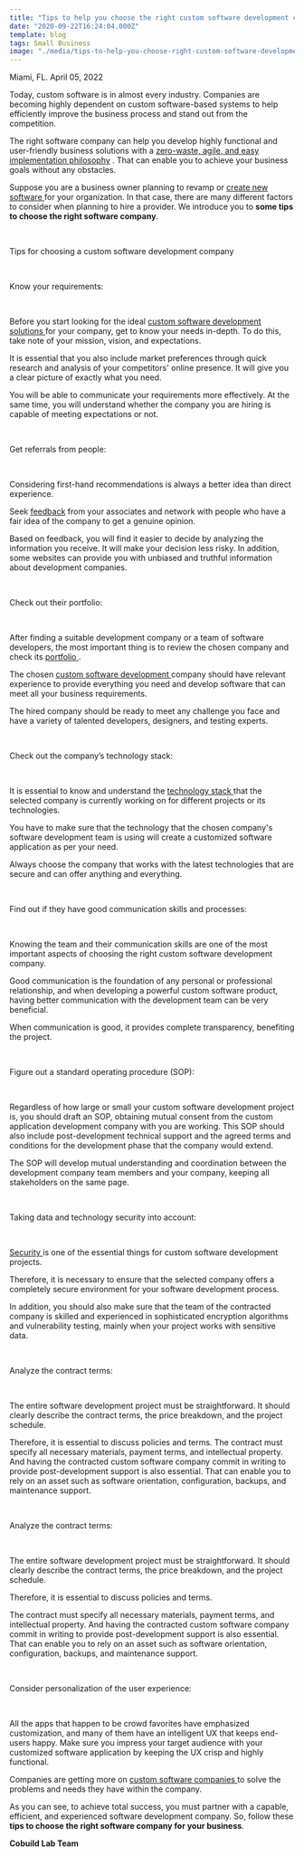 ```yaml
---
title: "Tips to help you choose the right custom software development company for your business"
date: "2020-09-22T16:24:04.000Z"
template: blog
tags: Small Business
image: "./media/tips-to-help-you-choose-right-custom-software-development-company.jpg"
---
```



Miami, FL. April 05, 2022


Today, custom software is in almost every industry. Companies are becoming highly dependent on custom software-based systems to help efficiently improve the business process and stand out from the competition. 

The right software company can help you develop highly functional and user-friendly business solutions with a <a target="_blank" href="https://www.cobuildlab.com/blog/importance-of-sustainable-software-in-custom-project-development/">   zero-waste, agile, and easy implementation philosophy</a> . That can enable you to achieve your business goals without any obstacles.

Suppose you are a business owner planning to revamp or <a target="_blank" href="https://www.cobuildlab.com/services/"> create new software </a> for your organization. In that case, there are many different factors to consider when planning to hire a provider. We introduce you to **some tips to choose the right software company**. 

<br>

<title-2>Tips for choosing a custom software development company</title-2>

<br>

<title-3>Know your requirements:</title-3>

<br>

Before you start looking for the ideal <a target="_blank" href="https://www.cobuildlab.com/services/custom-software-development"> custom software development solutions </a> for your company, get to know your needs in-depth. To do this, take note of your mission, vision, and expectations. 

It is essential that you also include market preferences through quick research and analysis of your competitors' online presence. It will give you a clear picture of exactly what you need. 

You will be able to communicate your requirements more effectively. At the same time, you will understand whether the company you are hiring is capable of meeting expectations or not.  

<br>

<title-3>Get referrals from people:</title-3>

<br>

Considering first-hand recommendations is always a better idea than direct experience. 

Seek <a target="_blank" href="https://www.cobuildlab.com/customer-success-stories"> feedback</a> from your associates and network with people who have a fair idea of the company to get a genuine opinion. 

Based on feedback, you will find it easier to decide by analyzing the information you receive. It will make your decision less risky. In addition, some websites can provide you with unbiased and truthful information about development companies.

<br>

<title-3>Check out their portfolio:</title-3>

<br>

After finding a suitable development company or a team of software developers, the most important thing is to review the chosen company and check its <a target="_blank" href="https://www.cobuildlab.com/customer-success-stories"> portfolio </a>. 

The chosen <a target="_blank" href="https://www.cobuildlab.com/blog/Custom-software-Artificial-intelligence-IoT/"> custom software development </a> company should have relevant experience to provide everything you need and develop software that can meet all your business requirements. 

The hired company should be ready to meet any challenge you face and have a variety of talented developers, designers, and testing experts.

<br>

<title-3>Check out the company’s technology stack:</title-3>

<br>

It is essential to know and understand the <a target="_blank" href="https://www.cobuildlab.com/blog/key-elements-that-you-should-consider-to-select-your-technology-stack/"> technology stack </a> that the selected company is currently working on for different projects or its technologies. 

You have to make sure that the technology that the chosen company's software development team is using will create a customized software application as per your need. 

Always choose the company that works with the latest technologies that are secure and can offer anything and everything.

<br>

<title-3>Find out if they have good communication skills and processes:</title-3>

<br>

Knowing the team and their communication skills are one of the most important aspects of choosing the right custom software development company. 

Good communication is the foundation of any personal or professional relationship, and when developing a powerful custom software product, having better communication with the development team can be very beneficial. 

When communication is good, it provides complete transparency, benefiting the project.

<br>

<title-3>Figure out a standard operating procedure (SOP):</title-3>

<br>

Regardless of how large or small your custom software development project is, you should draft an SOP, obtaining mutual consent from the custom application development company with you are working. This SOP should also include post-development technical support and the agreed terms and conditions for the development phase that the company would extend. 

The SOP will develop mutual understanding and coordination between the development company team members and your company, keeping all stakeholders on the same page.

<br>

<title-3>Taking data and technology security into account:</title-3>

<br>

<a target="_blank" href="https://www.cobuildlab.com/blog/cybersecurity-&-artificial-intelligence-how-can-they-benefit-your-business/"> Security </a> is one of the essential things for custom software development projects. 

Therefore, it is necessary to ensure that the selected company offers a completely secure environment for your software development process. 

In addition, you should also make sure that the team of the contracted company is skilled and experienced in sophisticated encryption algorithms and vulnerability testing, mainly when your project works with sensitive data.

<br>

<title-3>Analyze the contract terms:</title-3>

<br>

The entire software development project must be straightforward. It should clearly describe the contract terms, the price breakdown, and the project schedule. 

Therefore, it is essential to discuss policies and terms. The contract must specify all necessary materials, payment terms, and intellectual property. And having the contracted custom software company commit in writing to provide post-development support is also essential. That can enable you to rely on an asset such as software orientation, configuration, backups, and maintenance support.

<br>

<title-3>Analyze the contract terms:</title-3>

<br>

The entire software development project must be straightforward. It should clearly describe the contract terms, the price breakdown, and the project schedule. 

Therefore, it is essential to discuss policies and terms. 

The contract must specify all necessary materials, payment terms, and intellectual property. And having the contracted custom software company commit in writing to provide post-development support is also essential. That can enable you to rely on an asset such as software orientation, configuration, backups, and maintenance support.

<br>

<title-3>Consider personalization of the user experience:</title-3>

<br>

All the apps that happen to be crowd favorites have emphasized customization, and many of them have an intelligent UX that keeps end-users happy. Make sure you impress your target audience with your customized software application by keeping the UX crisp and highly functional.

Companies are getting more on <a target="_blank" href="https://www.cobuildlab.com/services/"> custom software companies </a> to solve the problems and needs they have within the company. 

As you can see, to achieve total success, you must partner with a capable, efficient, and experienced software development company. So, follow these **tips to choose the right software company for your business**. 

**Cobuild Lab Team**

